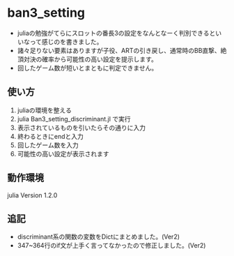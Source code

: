 # ban3_setting
- juliaの勉強がてらにスロットの番長3の設定をなんとなーく判別できるといいなって感じのを書きました。
- 諸々足りない要素はありますが子役、ARTの引き戻し、通常時のBB直撃、絶頂対決の確率から可能性の高い設定を提示します。
- 回したゲーム数が短いとまともに判定できません。

## 使い方
1. juliaの環境を整える
2. julia Ban3_setting_discriminant.jl で実行
3. 表示されているものを引いたらその通りに入力
4. 終わるときにendと入力
5. 回したゲーム数を入力
6. 可能性の高い設定が表示されます

## 動作環境
julia Version 1.2.0

## 追記
- discriminant系の関数の変数をDictにまとめました。(Ver2)
- 347~364行のif文が上手く言ってなかったので修正しました。(Ver2)
